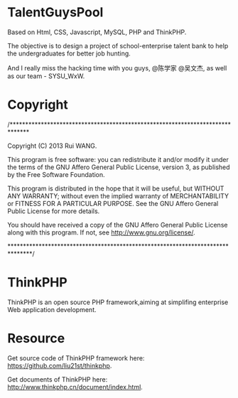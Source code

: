 TalentGuysPool
==============

Based on Html, CSS, Javascript, MySQL, PHP and ThinkPHP.

The objective is to design a project of school-enterprise talent bank to help the undergraduates for better job hunting.

And I really miss the hacking time with you guys, @陈学家 @吴文杰, as well as our team - SYSU_WxW.


Copyright
=======

/******************************************************************************

   Copyright (C) 2013 Rui WANG.

   This program is free software: you can redistribute it and/or modify
   it under the terms of the GNU Affero General Public License, version 3,
   as published by the Free Software Foundation.

   This program is distributed in the hope that it will be useful,
   but WITHOUT ANY WARRANTY; without even the implied warranty of
   MERCHANTABILITY or FITNESS FOR A PARTICULAR PURPOSE. See the
   GNU Affero General Public License for more details.

   You should have received a copy of the GNU Affero General Public License
   along with this program. If not, see <http://www.gnu.org/license/>.
   
*******************************************************************************/




ThinkPHP
==============
ThinkPHP is an open source PHP framework,aiming at simplifing enterprise Web application development.  


Resource
==============
Get source code of ThinkPHP framework here: https://github.com/liu21st/thinkphp.

Get documents of ThinkPHP here: http://www.thinkphp.cn/document/index.html.

